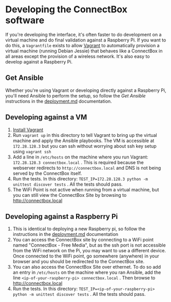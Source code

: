 # Developing the ConnectBox software

If you're developing the interface, it's often faster to do development on a virtual machine and do final validation against a Raspberry Pi. If you want to do this, a `Vagrantfile` exists to allow [Vagrant](https://www.vagrantup.com) to automatically provision a virtual machine (running Debian Jessie) that behaves like a ConnectBox in all areas except the provision of a wireless network. It's also easy to develop against a Raspberry Pi.

## Get Ansible

Whether you're using Vagrant or developing directly against a Raspberry Pi, you'll need Ansible to perform the setup, so follow the _Get Ansible_ instructions in the [deployment.md](deployment.md) documentation.

## Developing against a VM

1. [Install Vagrant](https://www.vagrantup.com/docs/installation/)
1. Run `vagrant up` in this directory to tell Vagrant to bring up the virtual machine and apply the Ansible playbooks. The VM is accessible at `172.28.128.3` but you can ssh without worrying about ssh key setup using `vagrant ssh`
1. Add a line in `/etc/hosts` on the machine where you run Vagrant: `172.28.128.3 connectbox.local` . This is required because the webserver redirects to `http://connectbox.local` and DNS is not being served by the ConnectBox itself.
1. Run the tests. In this directory: `TEST_IP=172.28.128.3 python -m unittest discover tests` . All the tests should pass.
1. The WiFi Point is not active when running from a virtual machine, but you can still view the ConnectBox Site by browsing to http://connectbox.local

## Developing against a Raspberry Pi

1. This is identical to deploying a new Raspberry pi, so follow the instructions in the [deployment.md](deployment.md) documentation
1. You can access the ConnectBox site by connecting to a WiFi point named "ConnectBox - Free Media", but as the ssh port is not accessible from the WiFi network on the Pi, you may want to use a different device. Once connected to the WiFi point, go somewhere (anywhere) in your browser and you should be redirected to the ConnectBox site.
1. You can also access the ConnectBox Site over ethernet. To do so add an entry in `/etc/hosts` on the machine where you ran Ansible, add the line `<ip-of-your-raspberry-pi> connectbox.local` . Then browse to http://connectbox.local
1. Run the tests. In this directory: `TEST_IP=<ip-of-your-raspberry-pi> python -m unittest discover tests` . All the tests should pass.
